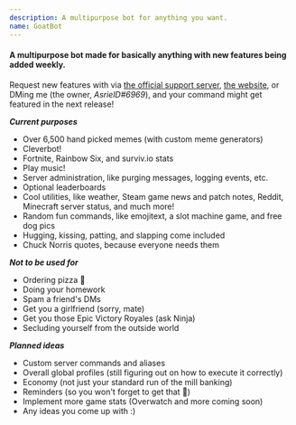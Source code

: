 ```yaml
---
description: A multipurpose bot for anything you want.
name: GoatBot
---
```


#### A multipurpose bot made for basically anything with new features being added weekly.
Request new features with via [the official support server](https://discord.gg/UJkYycr "GoatBot Support Server"), [the website](https://goatbot.me/feedback.html "GoatBot Website"), or DMing me (the owner, *AsrielD#6969*), and your command might get featured in the next release!

***Current purposes***
* Over 6,500 hand picked memes (with custom meme generators)
* Cleverbot!
* Fortnite, Rainbow Six, and surviv.io stats
* Play music!
* Server administration, like purging messages, logging events, etc.
* Optional leaderboards
* Cool utilities, like weather, Steam game news and patch notes, Reddit, Minecraft server status, and much more!
* Random fun commands, like emojitext, a slot machine game, and free dog pics
* Hugging, kissing, patting, and slapping come included
* Chuck Norris quotes, because everyone needs them

***Not to be used for***
* Ordering pizza 🍕
* Doing your homework
* Spam a friend's DMs
* Get you a girlfriend (sorry, mate)
* Get you those Epic Victory Royales (ask Ninja)
* Secluding yourself from the outside world

***Planned ideas***
* Custom server commands and aliases
* Overall global profiles (still figuring out on how to execute it correctly)
* Economy (not just your standard run of the mill banking)
* Reminders (so you won't forget to get that 🍞)
* Implement more game stats (Overwatch and more coming soon)
* Any ideas you come up with :)
